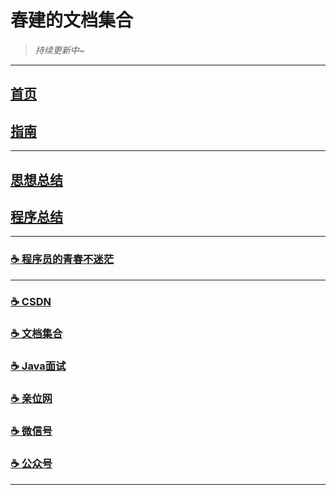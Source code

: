 # 春建的文档集合

> _持续更新中~_

---

## [首页](https://www.yjava.cn/)
## [指南](https://www.yjava.cn/#/guide/)

---

## [思想总结](https://www.yjava.cn/#/summary/) 
## [程序总结](https://www.yjava.cn/#/program/)

---

[//]: # (### [☕️ 介绍]&#40;https://www.yjava.cn/#/me/&#41;)
### [☕️ 程序员的青春不迷茫](https://www.yjava.cn/#/book/zi-zhu)

---

### [☕️ CSDN](https://yangchunjian.blog.csdn.net) 
### [☕️ 文档集合](https://www.yjava.cn/#/guide/) 
### [☕️ Java面试](https://javainterview.cn)
### [☕️ 亲位网](https://dearlocation.com)
### [☕️ 微信号](https://www.yjava.cn/imgs/dearlocation.jpeg)
### [☕️ 公众号](https://www.yjava.cn/imgs/qrcode_for_gh_8756901e5b12_344.jpg)

---
